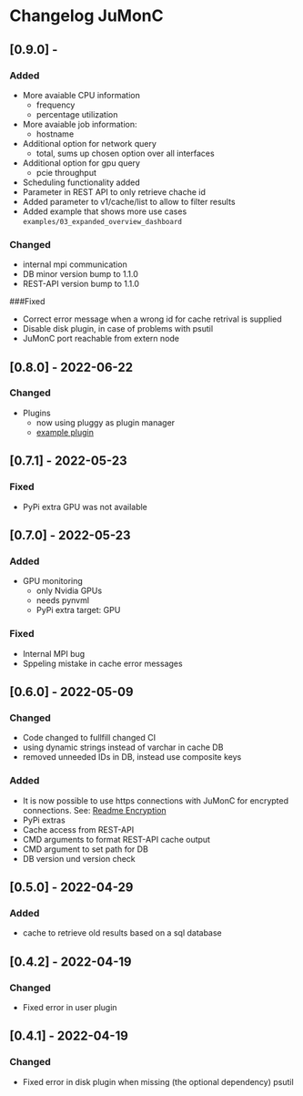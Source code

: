 # Changelog JuMonC


## [0.9.0] -
### Added
- More avaiable CPU information
    - frequency
    - percentage utilization
- More avaiable job information:
    - hostname
- Additional option for network query
    - total, sums up chosen option over all interfaces
- Additional option for gpu query
    - pcie throughput
- Scheduling functionality added
- Parameter in REST API to only retrieve chache id
- Added parameter to v1/cache/list to allow to filter results
- Added example that shows more use cases `examples/03_expanded_overview_dashboard`

### Changed
- internal mpi communication
- DB minor version bump to 1.1.0
- REST-API version bump to 1.1.0

###Fixed
- Correct error message when a wrong id for cache retrival is supplied
- Disable disk plugin, in case of problems with psutil
- JuMonC port reachable from extern node

## [0.8.0] - 2022-06-22
### Changed
- Plugins
    - now using pluggy as plugin manager
    - [example plugin](https://gitlab.jsc.fz-juelich.de/coec/jumonc-logparser)

## [0.7.1] - 2022-05-23
### Fixed
- PyPi extra GPU was not available

## [0.7.0] - 2022-05-23
### Added
- GPU monitoring
    - only Nvidia GPUs
    - needs pynvml
    - PyPi extra target: GPU

### Fixed
- Internal MPI bug
- Sppeling mistake in cache error messages

## [0.6.0] - 2022-05-09
### Changed
- Code changed to fullfill changed CI
- using dynamic strings instead of varchar in cache DB
- removed unneeded IDs in DB, instead use composite keys

### Added
- It is now possible to use https connections with JuMonC for encrypted connections. See: [Readme Encryption](https://gitlab.jsc.fz-juelich.de/coec/jumonc#encryption)
- PyPi extras
- Cache access from REST-API
- CMD arguments to format REST-API cache output
- CMD argument to set path for DB
- DB version und version check

## [0.5.0] - 2022-04-29
### Added
- cache to retrieve old results based on a sql database

## [0.4.2] - 2022-04-19
### Changed
- Fixed error in user plugin

## [0.4.1] - 2022-04-19
### Changed
- Fixed error in disk plugin when missing (the optional dependency) psutil
